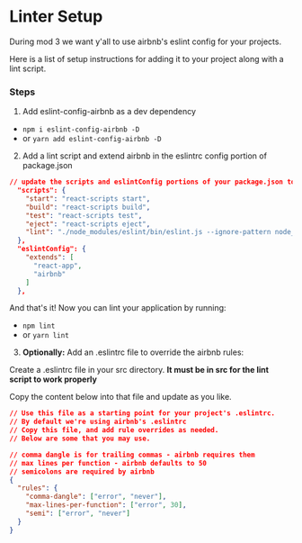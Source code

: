 # Linter Setup

During mod 3 we want y'all to use airbnb's eslint config for your projects.

Here is a list of setup instructions for adding it to your project along with a lint script. 

### Steps

1. Add eslint-config-airbnb as a dev dependency
  * `npm i eslint-config-airbnb -D`
  * or `yarn add eslint-config-airbnb -D`

2. Add a lint script and extend airbnb in the eslintrc config portion of package.json

```json
// update the scripts and eslintConfig portions of your package.json to match below
  "scripts": {
    "start": "react-scripts start",
    "build": "react-scripts build",
    "test": "react-scripts test",
    "eject": "react-scripts eject",
    "lint": "./node_modules/eslint/bin/eslint.js --ignore-pattern node_modules/ '**/*.js'"
  },
  "eslintConfig": {
    "extends": [
      "react-app",
      "airbnb"
    ]
  },
```

And that's it! Now you can lint your application by running:
 * `npm lint`
 * or `yarn lint`

3. **Optionally:** Add an .eslintrc file to override the airbnb rules:

Create a .eslintrc file in your src directory. **It must be in src for the lint script to work properly**

Copy the content below into that file and update as you like.

```json
// Use this file as a starting point for your project's .eslintrc. 
// By default we're using airbnb's .eslintrc
// Copy this file, and add rule overrides as needed.
// Below are some that you may use.

// comma dangle is for trailing commas - airbnb requires them
// max lines per function - airbnb defaults to 50 
// semicolons are required by airbnb 
{
  "rules": {
    "comma-dangle": ["error", "never"],
    "max-lines-per-function": ["error", 30],
    "semi": ["error", "never"]
  }
}
```
